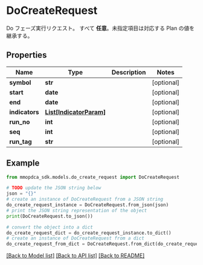# DoCreateRequest

Do フェーズ実行リクエスト。  すべて **任意**。未指定項目は対応する Plan の値を継承する。

## Properties

Name | Type | Description | Notes
------------ | ------------- | ------------- | -------------
**symbol** | **str** |  | [optional] 
**start** | **date** |  | [optional] 
**end** | **date** |  | [optional] 
**indicators** | [**List[IndicatorParam]**](IndicatorParam.md) |  | [optional] 
**run_no** | **int** |  | [optional] 
**seq** | **int** |  | [optional] 
**run_tag** | **str** |  | [optional] 

## Example

```python
from mmopdca_sdk.models.do_create_request import DoCreateRequest

# TODO update the JSON string below
json = "{}"
# create an instance of DoCreateRequest from a JSON string
do_create_request_instance = DoCreateRequest.from_json(json)
# print the JSON string representation of the object
print(DoCreateRequest.to_json())

# convert the object into a dict
do_create_request_dict = do_create_request_instance.to_dict()
# create an instance of DoCreateRequest from a dict
do_create_request_from_dict = DoCreateRequest.from_dict(do_create_request_dict)
```
[[Back to Model list]](../README.md#documentation-for-models) [[Back to API list]](../README.md#documentation-for-api-endpoints) [[Back to README]](../README.md)


